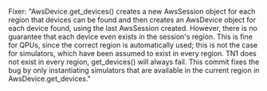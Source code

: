Fixer: "AwsDevice.get_devices() creates a new AwsSession object for each region that devices can be found and then creates an AwsDevice object for each device found, using the last AwsSession created. However, there is no guarantee that each device even exists in the session's region. This is fine for QPUs, since the correct region is automatically used; this is not the case for simulators, which have been assumed to exist in every region. TN1 does not exist in every region, get_devices() will always fail. This commit fixes the bug by only instantiating simulators that are available in the current region in AwsDevice.get_devices."